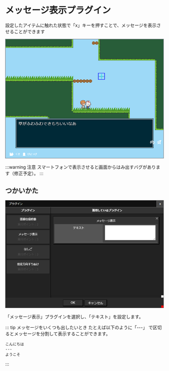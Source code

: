 # メッセージ表示プラグイン

設定したアイテムに触れた状態で「x」キーを押すことで、メッセージを表示させることができます

![メッセージ](./images/message.png)

:::warning 注意
スマートフォンで表示させると画面からはみ出すバグがあります（修正予定）。
:::

## つかいかた

![メッセージ表示プラグインの追加](./images/message_plugin.png)

「メッセージ表示」プラグインを選択し、「テキスト」を設定します。

::: tip メッセージをいくつも出したいとき
たとえば以下のように「---」 で区切るとメッセージを分割して表示することができます。

```
こんにちは
---
ようこそ
```
:::
